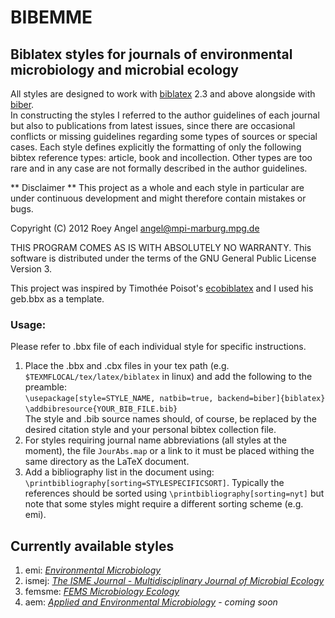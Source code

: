 # BIBEMME #
## Biblatex styles for journals of environmental microbiology and microbial ecology ##

All styles are designed to work with [biblatex](http://bit.ly/Sn6Bjx) 2.3 and above alongside with [biber](http://bit.ly/SjJLe6).  
In constructing the styles I referred to the author guidelines of each journal but also to publications from latest issues, since there are occasional conflicts or missing guidelines regarding some types of sources or special cases. Each style defines explicitly the formatting of only the following bibtex reference types: article, book and incollection. Other types are too rare and in any case are not formally described in the author guidelines.


** Disclaimer **
This project as a whole and each style in particular are under continuous development and might therefore contain mistakes or bugs. 

Copyright (C) 2012 Roey Angel 
<angel@mpi-marburg.mpg.de>

THIS PROGRAM COMES AS IS WITH ABSOLUTELY NO WARRANTY.
This software is distributed under the terms of the GNU General Public License Version 3.

This project was inspired by Timothée Poisot's [ecobiblatex](http://bit.ly/10TlcHw) and I used his geb.bbx as a template.

### Usage: ###
Please refer to .bbx file of each individual style for specific instructions.  
1. Place the .bbx and .cbx files in your tex path (e.g. `$TEXMFLOCAL/tex/latex/biblatex` in linux) and add the following to the preamble:  
`\usepackage[style=STYLE_NAME, natbib=true, backend=biber]{biblatex}`  
`\addbibresource{YOUR_BIB_FILE.bib}`  
The style and .bib source names should, of course, be replaced by the desired citation style and your personal bibtex collection file.  
2. For styles requiring journal name abbreviations (all styles at the moment), the file `JourAbs.map` or a link to it must be placed withing the same directory as the LaTeX document.
3. Add a bibliography list in the document using: `\printbibliography[sorting=STYLESPECIFICSORT]`. Typically the references should be sorted using `\printbibliography[sorting=nyt]` but note that some styles might require a different sorting scheme (e.g. emi).

## Currently available styles ##

1. emi:     [*Environmental Microbiology*](http://bit.ly/S5C6ie)
2. ismej:   [*The ISME Journal - Multidisciplinary Journal of Microbial Ecology*](http://bit.ly/YgJwEf)
3. femsme:  [*FEMS Microbiology Ecology*](http://bit.ly/TXNQku)
4. aem:     [*Applied and Environmental Microbiology*](http://bit.ly/RbpoSa) - *coming soon*